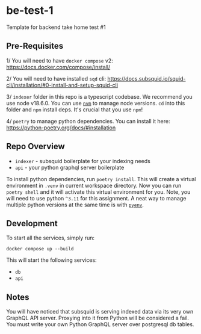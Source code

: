 # be-test-1

Template for backend take home test #1

## Pre-Requisites

1/ You will need to have `docker compose` v2:
https://docs.docker.com/compose/install/

2/ You will need to have installed `sqd` cli:
https://docs.subsquid.io/squid-cli/installation/#0-install-and-setup-squid-cli

3/ `indexer` folder in this repo is a typescript codebase. We recommend you use
node v18.6.0. You can use [`nvm`](https://github.com/nvm-sh/nvm) to manage node
versions. `cd` into this folder and `npm` install deps. It's crucial that you
use `npm`!

4/ `poetry` to manage python dependencies. You can install it here:
https://python-poetry.org/docs/#installation

## Repo Overview

- `indexer` - subsquid boilerplate for your indexing needs
- `api` - your python graphql server boilerplate

To install python dependencies, run `poetry install`. This will create a virtual
environment in `.venv` in current workspace directory. Now you can run
`poetry shell` and it will activate this virtual environment for you. Note, you
will need to use python `^3.11` for this assignment. A neat way to manage
multiple python versions at the same time is with
[`pyenv`](https://github.com/pyenv/pyenv).

## Development

To start all the services, simply run:

`docker compose up --build`

This will start the following services:

- `db`
- `api`

## Notes

You will have noticed that subsquid is serving indexed data via its very own
GraphQL API server. Proxying into it from Python will be considered a fail. You
must write your own Python GraphQL server over postgresql db tables.
